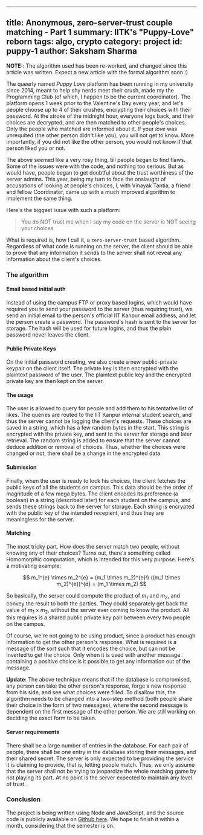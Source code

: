 ------
title: Anonymous, zero-server-trust couple matching - Part 1
summary: IITK's "Puppy-Love" reborn
tags: algo, crypto
category: project
id: puppy-1
author: Saksham Sharma
------

<script type="text/x-mathjax-config">
MathJax.Hub.Config({
  tex2jax: {inlineMath: [['$','$'], ['\\(','\\)']]}
});
</script>
<script type="text/javascript" async
  src="https://cdn.mathjax.org/mathjax/latest/MathJax.js?config=TeX-MML-AM_CHTML">
</script>

**NOTE:**: The algorithm used has been re-worked, and changed since this article was written. Expect a new article with the formal algorithm soon :)

The queerly named *Puppy Love* platform has been running in my university since 2014, meant to help shy nerds meet their crush, made my the Programming Club (of which, I happen to be the current coordinator). The platform opens 1 week prior to the Valentine's Day every year, and let's people choose up to 4 of their crushes, encrypting their choices with their password. At the stroke of the midnight hour, everyone logs back, and their choices are decrypted, and are then matched to other people's choices. Only the people who matched are informed about it. If your *love* was unrequited (the other person didn't like you), you will not get to know. More importantly, if you did not like the other person, you would not know if that person liked you or not.

The above seemed like a very rosy thing, till people began to find flaws. Some of the issues were with the code, and nothing too serious. But as would have, people began to get doubtful about the trust worthiness of the server admins. This year, being my turn to face the onslaught of accusations of looking at people's choices, I, with Vinayak Tantia, a friend and fellow Coordinator, came up with a much improved algorithm to implement the same thing.

Here's the biggest issue with such a platform:

> You do NOT trust me when I say my code on the server is NOT seeing your choices

What is required is, how I call it, a `zero-server-trust` based algorithm. Regardless of what code is running on the server, the client should be able to prove that any information it sends to the server shall not reveal any information about the client's choices.

### The algorithm

#### Email based initial auth
Instead of using the campus FTP or proxy based logins, which would have required you to send your password to the server (thus requiring trust), we send an initial email to the person's official IIT Kanpur email address, and let the person create a password. The password's hash is sent to the server for storage. The hash will be used for future logins, and thus the plain password never leaves the client.

#### Public Private Keys
On the initial password creating, we also create a new public-private keypair on the client itself. The private key is then encrypted with the plaintext password of the user. The plaintext public key and the encrypted private key are then kept on the server.

#### The usage
The user is allowed to query for people and add them to his tentative list of likes. The queries are routed to the IIT Kanpur internal student search, and thus the server cannot be logging the client's requests. These choices are saved in a string, which has a few random bytes in the start. This string is encrypted with the private key, and sent to the server for storage and later retrieval. The random string is added to ensure that the server cannot deduce addition or removal of choices. Thus, whether the choices were changed or not, there shall be a change in the encrypted data.

#### Submission
Finally, when the user is ready to lock his choices, the client fetches the public keys of all the students on campus. This data should be the order of magnitude of a few mega bytes. The client encodes its preference (a boolean) in a string (described later) for each student on the campus, and sends these strings back to the server for storage. Each string is encrypted with the public key of the intended recepient, and thus they are meaningless for the server.

#### Matching
The most tricky part. How does the server match two people, without knowing any of their choices? Turns out, there's something called Homomorphic computation, which is intended for this very purpose. Here's a motivating example:

$$
m_1^{e} \times m_2^{e} = (m_1 \times m_2)^{e}\\
((m_1 \times m_2)^{e})^{d} = (m_1 \times m_2)
$$

So basically, the server could compute the product of $m_1$ and $m_2$, and convey the result to both the parties. They could separately get back the value of $m_1 \times m_2$, without the server ever coming to know the product. All this requires is a shared public private key pair between every two people on the campus.

Of course, we're not going to be using product, since a product has enough information to get the other person's response. What is required is a message of the sort such that it encodes the choice, but can not be inverted to get the choice. Only when it is used with another message containing a positive choice is it possible to get any information out of the message.

**Update**: The above technique means that if the database is compromised, any person can take the other person's response, forge a new response from his side, and see what choices were filled. To disallow this, the algorithm needs to be changed into a two-step method (both people share their choice in the form of two messages), where the second message is dependent on the first message of the other person. We are still working on deciding the exact form to be taken.

#### Server requirements
There shall be a large number of entries in the database. For each pair of people, there shall be one entry in the database storing their messages, and their shared secret. The server is only expected to be providing the service it is claiming to provide, that is, letting people match. Thus, we only assume that the server shall not be trying to jeopardize the whole matching game by not playing its part. At no point is the server expected to maintain any level of trust.

### Conclusion
The project is being written using Node and JavaScript, and the source code is publicly available on [Github here](https://github.com/pclubiitk/puppy-love). We hope to finish it within a month, considering that the semester is on.
